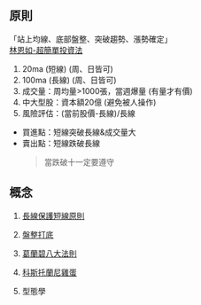 ## 原則

「站上均線、底部盤整、突破趨勢、漲勢確定」  
[林恩如-超簡單投資法]([https://enrumoney.net/新手必學-超簡單投資法](https://enrumoney.net/%E6%96%B0%E6%89%8B%E5%BF%85%E5%AD%B8-%E8%B6%85%E7%B0%A1%E5%96%AE%E6%8A%95%E8%B3%87%E6%B3%95)：5-選股必備的四大法寶/)


1. 20ma  (短線) (周、日皆可)
2. 100ma  (長線) (周、日皆可)
3. 成交量：周均量>1000張，當週爆量 (有量才有價)
4. 中大型股：資本額20億  (避免被人操作)
5. 風險評估：(當前股價-長線)/長線


* 買進點：短線突破長線&成交量大
* 賣出點：短線跌破長線
	 > 當跌破十一定要遵守
	  
## 概念
1. [長線保護短線原則](http://m.udn.com/xhtml/HistoryArt?articleid=4414391)  
  
2. [盤整打底](https://ctee.com.tw/news/stock/121151.html)  
  
3. [葛蘭碧八大法則](https://www.moneydj.com/KMDJ/Wiki/WikiViewer.aspx?KeyID=e9ec72de-5998-431b-bdaa-03f1447f95b0)  
  
4. [科斯托蘭尼雞蛋](https://xji6mp6cl4.pixnet.net/blog/post/351611360-%E7%A7%91%E6%96%AF%E6%89%98%E8%98%AD%E5%B0%BC%E7%9A%84%E5%8D%81%E5%BE%8B%E5%8D%81%E8%AA%A1%E8%88%87%E9%9B%9E%E8%9B%8B%E7%90%86%E8%AB%96)

5. 型態學
<!--stackedit_data:
eyJoaXN0b3J5IjpbOTI3MDk3OTYxXX0=
-->